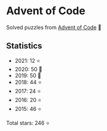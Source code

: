 # Advent of Code

Solved puzzles from [Advent of Code](https://adventofcode.com) :christmas_tree:

## Statistics

- 2021: 12 :star:
- 2020: 50 :star2:
- 2019: 50 :star2:
- 2018: 44 :star:
- 2017: 24 :star:
- 2016: 20 :star:
- 2015: 46 :star:

Total stars: 246 :star:
